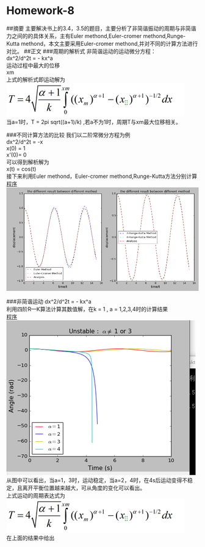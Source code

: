 # Homework-8  
##摘要
主要解决书上的3.4，3.5的题目，主要分析了非简谐振动的周期与非简谐力之间的的具体关系，主有Euler methond,Euler-cromer methond,Runge-Kutta methond，本文主要采用Euler-cromer methond,并对不同的计算方法进行对比。
##正文
###周期的解析式
非简谐运动的运动微分方程：  
dx^2/d^2t = - kx^a  
运动过程中最大的位移  
xm  
上式的解析式即运动解为  
![解析式](https://github.com/Wangzhengwhu/Homework-8/blob/master/%E8%A7%A3%E6%9E%90%E5%BC%8F.png)  
当a=1时，T = 2pi sqrt((a+1)/k) ,若a不为1时，周期T与xm最大位移相关。  

###不同计算方法的比较
我们以二阶常微分方程为例  
dx^2/d^2t = -x  
x(0) = 1  
x'(0)= 0  
可以得到解析解为  
x(t) = cos(t)  
接下来利用Euler methond，Euler-cromer methond,Runge-Kutta方法分别计算  
[程序](https://github.com/Wangzhengwhu/Homework-8/blob/master/1.py)  
![计算结果对比图](https://github.com/Wangzhengwhu/Homework-8/blob/master/1.png)  

###非简谐运动
dx^2/d^2t = - kx^a  
利用四阶R—K算法计算其数值解，在k = 1 , a = 1,2,3,4时的计算结果  
[程序](https://github.com/Wangzhengwhu/Homework-8/blob/master/5.py)  
![计算结果对比图](https://github.com/Wangzhengwhu/Homework-8/blob/master/2.png)  
从图中可以看出，当a=1，3时，运动稳定，当a=2，4时，在4s后运动变得不稳定，且离开平衡位置越来越大，可从角度的变化可以看出。  
上式运动的周期表达式为  
![解析式](https://github.com/Wangzhengwhu/Homework-8/blob/master/%E8%A7%A3%E6%9E%90%E5%BC%8F.png)  
在上面的结果中给出  


